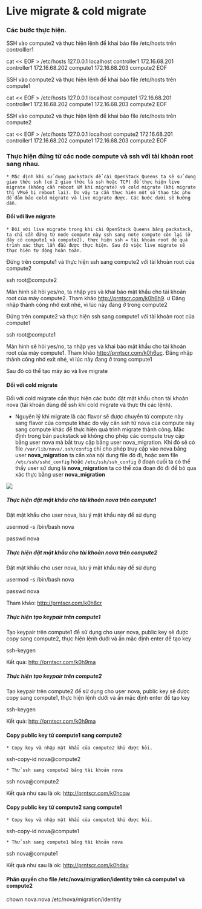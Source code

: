 # Live migrate & cold migrate
### Các bước thực hiện.

SSH vào compute2 và thực hiện lệnh để khai báo file /etc/hosts trên controlller1

cat << EOF > /etc/hosts
127.0.0.1   localhost controller1
172.16.68.201 controller1
172.16.68.202 compute1
172.16.68.203 compute2
EOF

SSH vào compute2 và thực hiện lệnh để khai báo file /etc/hosts trên compute1

cat << EOF > /etc/hosts
127.0.0.1   localhost compute1
172.16.68.201 controller1
172.16.68.202 compute1
172.16.68.203 compute2
EOF

SSH vào compute2 và thực hiện lệnh để khai báo file /etc/hosts trên compute2

cat << EOF > /etc/hosts
127.0.0.1   localhost compute2
172.16.68.201 controller1
172.16.68.202 compute1
172.16.68.203 compute2
EOF

### Thực hiện đứng từ các node compute và ssh với tài khoản root sang nhau.


	* Mặc định khi sử dụng packstack để cài OpenStack Queens ta sẽ sử dụng giao thức ssh (có 2 giao thức là ssh hoặc TCP) để thực hiện live migrate (không cần reboot VM khi migrate) và cold migrate (khi migrate thì VMsẽ bị reboot lại). Do vậy ta cần thực hiện một số thao tác phụ để đảm bảo cold migrate và live migrate được. Các bước dưới sẽ hướng dẫn.


#### Đối với live migrate


	* Đối với live migrate trong khi cài OpenStack Queens bằng packstack, ta chỉ cần đứng từ node compute này ssh sang note compute còn lại (ở đây có compute1 và compute2), thực hiện ssh = tài khoản root để quá trình xác thực lần đầu được thực hiện. Sau đó việc live migrate sẽ thực hiện tự động hoàn toàn.


Đứng trên compute1 và thực hiện ssh sang compute2 với tài khoản root của compute2

ssh root@compute2

Màn hình sẽ hỏi yes/no, ta nhập yes và khai báo mật khẩu cho tài khoản root của máy compute2. Tham khảo http://prntscr.com/k0h6h9. ư
Đăng nhập thành công nhớ exit nhé, vì lúc này đang ở trong compute2

Đứng trên compute2 và thực hiện ssh sang compute1 với tài khoản root của compute1

ssh root@compute1

Màn hình sẽ hỏi yes/no, ta nhập yes và khai báo mật khẩu cho tài khoản root của máy compute1. Tham khảo http://prntscr.com/k0h6uc. 
Đăng nhập thành công nhớ exit nhé, vì lúc này đang ở trong compute1

Sau đó có thể tạo máy ảo và live migrate  


#### Đối với cold migrate

Đối với cold migrate cần thực hiện các bước đặt mật khẩu chon tài khoản nova (tài khoản dùng để ssh khi cold migrate và thực thi các lệnh).

- Nguyên lý khi migrate là các flavor sẽ được chuyển từ compute này sang flavor của compute khác do vậy cần ssh từ nova của compute này sang compute khác để thực hiện quá trình migrate thành công. Mặc định trong bản packstack sẽ không cho phép các compute truy cập bằng user nova mà bắt truy cập bằng user nova_migration. Khi đó sẽ có file `/var/lib/nova/.ssh/config` chỉ cho phép truy cập vào nova bằng user **nova_migration**  ta cần xóa nội dung file đó đi, hoặc xem file `/etc/ssh/sshd_config` hoặc `/etc/ssh/ssh_config` ở đoạn cuối ta có thể thấy user sử dụng là **nova_migration** ta có thể xóa đoạn đó đi để bỏ qua xác thực bằng user **nova_migration**

<img src="https://i.imgur.com/A5fvzYa.png">


##### Thực hiện đặt mật khẩu cho tài khoản nova trên compute1

Đặt mật khẩu cho user nova, lưu ý mật khẩu này để sử dụng

usermod -s /bin/bash nova

passwd nova


##### Thực hiện đặt mật khẩu cho tài khoản nova trên compute2

Đặt mật khẩu cho user nova, lưu ý mật khẩu này để sử dụng

usermod -s /bin/bash nova

passwd nova

Tham khảo:  http://prntscr.com/k0h8cr


##### Thực hiện tạo keypair trên compute1

Tạo keypair trên compute1 để sử dụng cho user nova, public key sẽ được copy sang compute2, thực hiện lệnh dưới và ấn mặc định enter để tạo key

ssh-keygen

Kết quả: http://prntscr.com/k0h9ma

##### Thực hiện tạo keypair trên compute2

Tạo keypair trên compute2 để sử dụng cho user nova, public key sẽ được copy sang compute1, thực hiện lệnh dưới và ấn mặc định enter để tạo key

ssh-keygen

Kết quả: http://prntscr.com/k0h9ma



#### Copy public key từ compute1 sang compute2


	* Copy key và nhập mật khẩu của compute2 khi được hỏi.


ssh-copy-id nova@compute2


	* Thử ssh sang compute2 bằng tài khoản nova


ssh nova@compute2

Kết quả như sau là ok: http://prntscr.com/k0hcqw

#### Copy public key từ compute2 sang compute1


	* Copy key và nhập mật khẩu của compute1 khi được hỏi.


ssh-copy-id nova@compute1


	* Thử ssh sang compute1 bằng tài khoản nova


ssh nova@compute1

Kết quả như sau là ok: http://prntscr.com/k0hdav


#### Phân quyền cho file /etc/nova/migration/identity  trên cả compute1 và compute2

chown nova:nova /etc/nova/migration/identity
